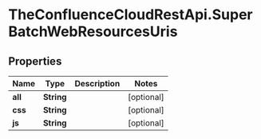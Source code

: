 # TheConfluenceCloudRestApi.SuperBatchWebResourcesUris

## Properties
Name | Type | Description | Notes
------------ | ------------- | ------------- | -------------
**all** | **String** |  | [optional] 
**css** | **String** |  | [optional] 
**js** | **String** |  | [optional] 
